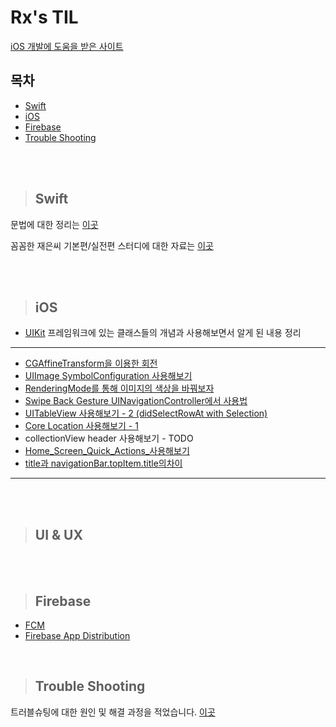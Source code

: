 # Rx's TIL

[iOS 개발에 도움을 받은 사이트](Favorite.md)

## 목차
- [Swift](#swift)
- [iOS](#ios)
- [Firebase](#firebase)
- [Trouble Shooting](#trouble-shooting)



<br><br>

<div align=left>

  > ## Swift
  
</div>

문법에 대한 정리는 [이곳](Swift/README.md)

꼼꼼한 재은씨 기본편/실전편 스터디에 대한 자료는 [이곳](LetsSwiftyStudy.md)

<br><br>

<div align=left>
  
  > ## iOS
  
</div>

* [UIKit](iOS/UIKit) 프레임워크에 있는 클래스들의 개념과 사용해보면서 알게 된 내용 정리
----

* [CGAffineTransform을 이용한 회전](iOS/UIKit/blob/CGAffineTransform을%20이용한%20회전)
* [UIImage SymbolConfiguration 사용해보기](UIImage_SymbolConfiguration_사용해보기.md)
* [RenderingMode를 통해 이미지의 색상을 바꿔보자](RenderingMode를%20통해%20이미지의%20색상을%20바꿔보자.md)
* [Swipe Back Gesture UINavigationController에서 사용법](Swipe_Back_Gesture_UINavigationController에서_사용법.md)
* [UITableView 사용해보기 - 2 (didSelectRowAt with Selection)](About_didDeselectRowAt_Selection.md)
* [Core Location 사용해보기 - 1](Core_Location.md)
* collectionView header 사용해보기 - TODO
* [Home_Screen_Quick_Actions_사용해보기](Home_Screen_Quick_Actions_사용해보기.md)
* [title과 navigationBar.topItem.title의차이](title과_navigationBar.topItem.title의_차이.md)
----


<br><br>

<div align=left>
  
  > ## UI & UX
  
</div>

<br><br>

<div align=left>

  > ## Firebase

</div>

- [FCM](Firebase/message.md)
- [Firebase App Distribution](Firebase/app_Distribution.md)


<br>

<div align=left>

  > ## Trouble Shooting
  
</div>

트러블슈팅에 대한 원인 및 해결 과정을 적었습니다. [이곳](TroubleShooting/README.md)
